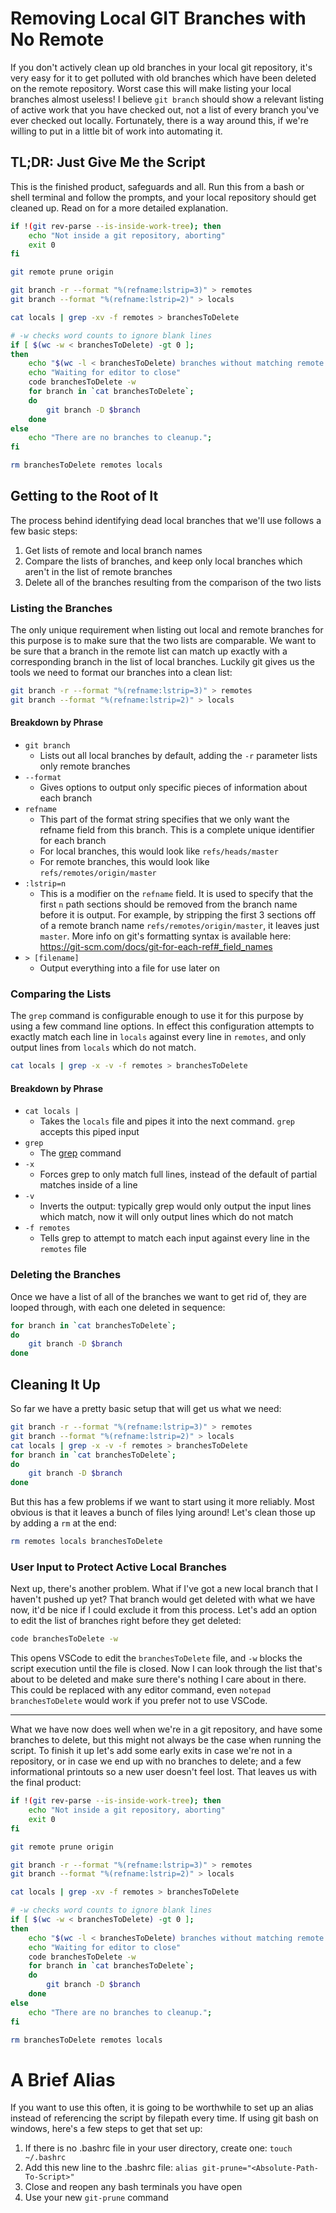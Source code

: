 # Removing Local GIT Branches with No Remote

If you don't actively clean up old branches in your local git repository, it's very easy for it to get polluted with old branches which have been deleted on the remote repository. Worst case this will make listing your local branches almost useless! I believe `git branch` should show a relevant listing of active work that you have checked out, not a list of every branch you've ever checked out locally. Fortunately, there is a way around this, if we're willing to put in a little bit of work into automating it.

## TL;DR: Just Give Me the Script

This is the finished product, safeguards and all. Run this from a bash or shell terminal and follow the prompts, and your local repository should get cleaned up. Read on for a more detailed explanation.

```bash
if !(git rev-parse --is-inside-work-tree); then
	echo "Not inside a git repository, aborting"
	exit 0
fi

git remote prune origin

git branch -r --format "%(refname:lstrip=3)" > remotes
git branch --format "%(refname:lstrip=2)" > locals

cat locals | grep -xv -f remotes > branchesToDelete

# -w checks word counts to ignore blank lines
if [ $(wc -w < branchesToDelete) -gt 0 ];
then
	echo "$(wc -l < branchesToDelete) branches without matching remote found, outputting to editor"
	echo "Waiting for editor to close"
	code branchesToDelete -w
	for branch in `cat branchesToDelete`;
	do
		git branch -D $branch
	done
else
	echo "There are no branches to cleanup.";
fi

rm branchesToDelete remotes locals
```


## Getting to the Root of It

The process behind identifying dead local branches that we'll use follows a few basic steps:
1. Get lists of remote and local branch names
2. Compare the lists of branches, and keep only local branches which aren't in the list of remote branches
3. Delete all of the branches resulting from the comparison of the two lists


### Listing the Branches

The only unique requirement when listing out local and remote branches for this purpose is to make sure that the two lists are comparable. We want to be sure that a branch in the remote list can match up exactly with a corresponding branch in the list of local branches. Luckily git gives us the tools we need to format our branches into a clean list:

```bash
git branch -r --format "%(refname:lstrip=3)" > remotes
git branch --format "%(refname:lstrip=2)" > locals
```

#### Breakdown by Phrase
* `git branch`
  * Lists out all local branches by default, adding the `-r` parameter lists only remote branches
* `--format`
  * Gives options to output only specific pieces of information about each branch
* `refname`
  * This part of the format string specifies that we only want the refname field from this branch. This is a complete unique identifier for each branch
  * For local branches, this would look like `refs/heads/master`
  * For remote branches, this would look like `refs/remotes/origin/master`
* `:lstrip=n`
  * This is a modifier on the `refname` field. It is used to specify that the first `n` path sections should be removed from the branch name before it is output. For example, by stripping the first 3 sections off of a remote branch name `refs/remotes/origin/master`, it leaves just `master`. More info on git's formatting syntax is available here: https://git-scm.com/docs/git-for-each-ref#_field_names 
* `> [filename]`
  * Output everything into a file for use later on

### Comparing the Lists

The `grep` command is configurable enough to use it for this purpose by using a few command line options. In effect this configuration attempts to exactly match each line in `locals` against every line in `remotes`, and only output lines from `locals` which do not match.

```bash
cat locals | grep -x -v -f remotes > branchesToDelete
```

#### Breakdown by Phrase
* `cat locals | `
  * Takes the `locals` file and pipes it into the next command. `grep` accepts this piped input
* `grep`
  * The [grep](https://linux.die.net/man/1/grep) command
* `-x`
  * Forces grep to only match full lines, instead of the default of partial matches inside of a line
* `-v`
  * Inverts the output: typically grep would only output the input lines which match, now it will only output lines which do not match
* `-f remotes`
  * Tells grep to attempt to match each input against every line in the `remotes` file

### Deleting the Branches

Once we have a list of all of the branches we want to get rid of, they are looped through, with each one deleted in sequence:

```bash
for branch in `cat branchesToDelete`;
do
    git branch -D $branch
done
```

## Cleaning It Up

So far we have a pretty basic setup that will get us what we need:

```bash
git branch -r --format "%(refname:lstrip=3)" > remotes
git branch --format "%(refname:lstrip=2)" > locals
cat locals | grep -x -v -f remotes > branchesToDelete
for branch in `cat branchesToDelete`;
do
    git branch -D $branch
done
```

But this has a few problems if we want to start using it more reliably. Most obvious is that it leaves a bunch of files lying around! Let's clean those up by adding a `rm` at the end:

```bash
rm remotes locals branchesToDelete
```

### User Input to Protect Active Local Branches

Next up, there's another problem. What if I've got a new local branch that I haven't pushed up yet? That branch would get deleted with what we have now, it'd be nice if I could exclude it from this process. Let's add an option to edit the list of branches right before they get deleted:

```bash
code branchesToDelete -w
```

This opens VSCode to edit the `branchesToDelete` file, and `-w` blocks the script execution until the file is closed. Now I can look through the list that's about to be deleted and make sure there's nothing I care about in there. This could be replaced with any editor command, even `notepad branchesToDelete` would work if you prefer not to use VSCode.

-----

What we have now does well when we're in a git repository, and have some branches to delete, but this might not always be the case when running the script. To finish it up let's add some early exits in case we're not in a repository, or in case we end up with no branches to delete; and a few informational printouts so a new user doesn't feel lost. That leaves us with the final product:

```bash
if !(git rev-parse --is-inside-work-tree); then
	echo "Not inside a git repository, aborting"
	exit 0
fi

git remote prune origin

git branch -r --format "%(refname:lstrip=3)" > remotes
git branch --format "%(refname:lstrip=2)" > locals

cat locals | grep -xv -f remotes > branchesToDelete

# -w checks word counts to ignore blank lines 
if [ $(wc -w < branchesToDelete) -gt 0 ];
then
	echo "$(wc -l < branchesToDelete) branches without matching remote found, outputting to editor"
	echo "Waiting for editor to close"
	code branchesToDelete -w
	for branch in `cat branchesToDelete`;
	do
		git branch -D $branch
	done
else
	echo "There are no branches to cleanup.";
fi

rm branchesToDelete remotes locals
```

# A Brief Alias

If you want to use this often, it is going to be worthwhile to set up an alias instead of referencing the script by filepath every time. If using git bash on windows, here's a few steps to get that set up:

1. If there is no .bashrc file in your user directory, create one: `touch ~/.bashrc`
2. Add this new line to the .bashrc file: `alias git-prune="<Absolute-Path-To-Script>"`
3. Close and reopen any bash terminals you have open
4. Use your new `git-prune` command